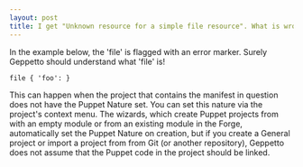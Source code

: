 ```yaml
---
layout: post
title: I get "Unknown resource for a simple file resource". What is wrong?
---
```

In the example below, the 'file' is flagged with an error marker.
Surely Geppetto should understand what 'file' is!

    file { 'foo': }

This can happen when the project that contains the manifest in question does not have the Puppet Nature set.
You can set this nature via the project's context menu.
The wizards, which create Puppet projects from with an empty module or from an existing 
module in the Forge, automatically set the Puppet Nature on creation, but if you create
a General project or import a project from from Git (or another repository), 
Geppetto does not assume that the Puppet code in the project should be linked.
